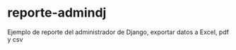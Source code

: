 # reporte-admindj
Ejemplo de reporte del administrador de Django, exportar datos a Excel, pdf y csv
